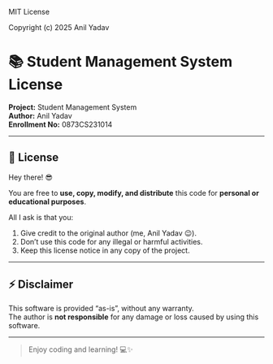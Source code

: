 MIT License

Copyright (c) 2025 Anil Yadav

# 📚 Student Management System License

**Project:** Student Management System  
**Author:** Anil Yadav  
**Enrollment No:** 0873CS231014  

---

## 📝 License

Hey there! 😎  

You are free to **use, copy, modify, and distribute** this code for **personal or educational purposes**.  

All I ask is that you:

1. Give credit to the original author (me, Anil Yadav 😉).
2. Don’t use this code for any illegal or harmful activities.
3. Keep this license notice in any copy of the project.

---

## ⚡ Disclaimer

This software is provided “as-is”, without any warranty.  
The author is **not responsible** for any damage or loss caused by using this software.

---

> Enjoy coding and learning! 💻✨
